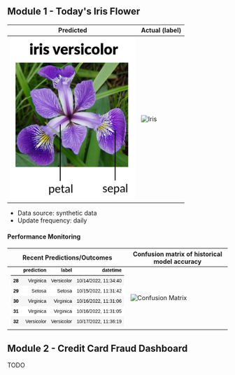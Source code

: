 
## Module 1 - Today's Iris Flower 

| Predicted | Actual (label)
|--------|------- 
| ![Iris](https://raw.githubusercontent.com/chimaobi-okite/serverless-ml-course/main/assets/latest_iris.png) | ![Iris](https://raw.githubusercontent.com/featurestoreorg/serverless-ml-course/main/assets/actual_iris.png) 

 * Data source: synthetic data
 * Update frequency: daily

#### Performance Monitoring 

| Recent Predictions/Outcomes | Confusion matrix of historical model accuracy 
|--------|------- 
| ![Recent predictions](https://raw.githubusercontent.com/chimaobi-okite/serverless-ml-course/main/assets/df_recent.png) | ![Confusion Matrix](https://raw.githubusercontent.com/featurestoreorg/serverless-ml-course/main/assets/confusion_matrix.png)


## Module 2 - Credit Card Fraud Dashboard


TODO

